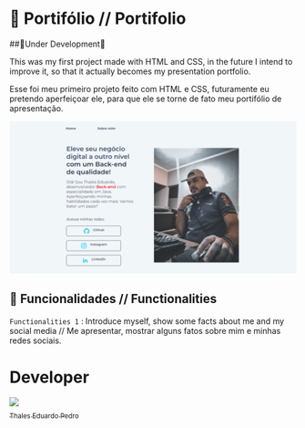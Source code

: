  # 📖 Portifólio // Portifolio
<p align:"center">
##🚧Under Development🚧
</p>  

This was my first project made with HTML and CSS, in the future I intend to improve it,
  so that it actually becomes my presentation portfolio.

 Esse foi meu primeiro projeto feito com HTML e CSS, futuramente eu pretendo aperfeiçoar ele,
 para que ele se torne de fato meu portifólio de apresentação.

![Portifolio Preview](portifolio.png) 
 ## 🔨 Funcionalidades // Functionalities

`Functionalities 1` : Introduce myself, show some facts about me and my social media // Me apresentar, mostrar alguns fatos sobre mim e minhas redes sociais. 

# Developer
 [<img loading="lazy" src="https://avatars.githubusercontent.com/u/89024257?v=4" width=115><br><sub>Thales Eduardo Pedro</sub>](https://github.com/thales32k0)
